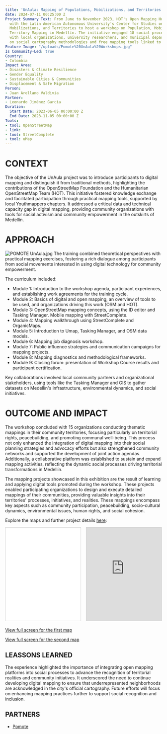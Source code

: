 ```yaml
---
title: 'UnAula: Mapping of Populations, Mobilizations, and Territories'
date: 2024-07-11 00:25:00 Z
Project Summary Text: From June to November 2023, HOT's Open Mapping Hub partnered
  with the Latin American Autonomous University's Center for Studies on Populations,
  Mobilizations, and Territories to host a workshop on Population, Mobilization, and
  Territory Mapping in Medellín. The initiative engaged 18 social processes, collaborating
  with local organizations, university researchers, and municipal departments, focusing
  on social cartography methodologies and free mapping tools linked to OpenStreetMap.
Feature Image: "/uploads/Pomote%20UnAula%20Workshops.jpg"
Is Community-Led: true
Country:
- Colombia
Impact Area:
- Disasters & Climate Resilience
- Gender Equality
- Sustainable Cities & Communities
- Displacement & Safe Migration
Person:
- Juan Arellano Valdivia
Partner:
- Leonardo Jiménez García
Duration:
  Start Date: 2023-06-05 00:00:00 Z
  End Date: 2023-11-05 00:00:00 Z
Tools:
- tool: OpenStreetMap
- link: 
- tool: StreetComplete
- tool: uMap
---
```


# CONTEXT
The objective of the UnAula project was to introduce participants to digital mapping and distinguish it from traditional methods, highlighting the contributions of the OpenStreetMap Foundation and the Humanitarian OpenStreetMap Team (HOT). This initiative fostered knowledge exchange and facilitated participation through practical mapping tools, supported by local Youthmappers chapters. It addressed a critical data and technical capacity gap in digital mapping, providing community organizations with tools for social activism and community empowerment in the outskirts of Medellín.

# APPROACH
![POMOTE UnAula.jpg](/uploads/POMOTE%20UnAula.jpg)
The training combined theoretical perspectives with practical mapping exercises, fostering a rich dialogue among participants from social movements interested in using digital technology for community empowerment.

The curriculum included:

- Module 1: Introduction to the workshop agenda, participant experiences, and establishing work agreements for the training cycle.
- Module 2: Basics of digital and open mapping, an overview of tools to be used, and organizations driving this work (OSM and HOT).
- Module 3: OpenStreetMap mapping concepts, using the ID editor and Tasking Manager. Mobile mapping with StreetComplete.
- Module 4: Mapping walkthrough using StreetComplete and OrganicMaps.
- Module 5: Introduction to Umap, Tasking Manager, and OSM data models.
- Module 6: Mapping job diagnosis workshop.
- Module 7: Public influence strategies and communication campaigns for mapping projects.
- Module 8: Mapping diagnostics and methodological frameworks.
- Module 9: Closing forum: presentation of Workshop Course results and participant certification.

Key collaborations involved local community partners and organizational stakeholders, using tools like the Tasking Manager and GIS to gather datasets on Medellín's infrastructure, environmental dynamics, and social initiatives.

# OUTCOME AND IMPACT
The workshop concluded with 15 organizations conducting thematic mappings in their community territories, focusing particularly on territorial rights, peacebuilding, and promoting communal well-being. This process not only enhanced the integration of digital mapping into their social planning strategies and advocacy efforts but also strengthened community networks and supported the development of joint action agendas. Additionally, a collaborative platform was established to sustain and expand mapping activities, reflecting the dynamic social processes driving territorial transformations in Medellín.

The mapping projects showcased in this exhibition are the result of learning and applying digital tools promoted during the workshop. These projects enabled participating organizations to design and execute detailed mappings of their communities, providing valuable insights into their territories' processes, initiatives, and realities. These mappings encompass key aspects such as community participation, peacebuilding, socio-cultural dynamics, environmental issues, human rights, and social cohesion.

Explore the maps and further project details [here](https://pomotecestudios.unaula.edu.co/mapeo-poblaciones/narrativas-de-mapeo):

<html lang="en">
<head>
  <meta charset="UTF-8">
  <meta name="viewport" content="width=device-width, initial-scale=1.0">
  <title>Embedded Maps</title>
  <style>
    .map-container {
      display: flex;
      justify-content: space-between;
      margin-bottom: 20px;
    }
    .map-container iframe {
      width: 48%; /* Adjust width as needed */
      height: 300px;
      border: 1px solid #ccc;
    }
  </style>
</head>
<body>
  <div class="map-container">
    <iframe src="//umap.openstreetmap.fr/es/map/mapeo-centro-de-articulacion_979019?scaleControl=false&miniMap=false&scrollWheelZoom=false&zoomControl=true&editMode=disabled&moreControl=true&searchControl=null&tilelayersControl=null&embedControl=null&datalayersControl=true&onLoadPanel=databrowser&captionBar=false&captionMenus=true" frameborder="0" allowfullscreen></iframe>
    <iframe src="https://umap.openstreetmap.fr/es/map/iniciativas-de-paz_971908#12/6.2798/-75.5612" frameborder="0" allowfullscreen></iframe>
  </div>
  <p><a href="//umap.openstreetmap.fr/es/map/mapeo-centro-de-articulacion_979019?scaleControl=false&miniMap=false&scrollWheelZoom=true&zoomControl=true&editMode=disabled&moreControl=true&searchControl=null&tilelayersControl=null&embedControl=null&datalayersControl=true&onLoadPanel=databrowser&captionBar=false&captionMenus=true">View full screen for the first map</a></p>
  <p><a href="https://umap.openstreetmap.fr/es/map/iniciativas-de-paz_971908#12/6.2798/-75.5612">View full screen for the second map</a></p>
</body>
</html>

## LEASSONS LEARNED
The experience highlighted the importance of integrating open mapping platforms into social processes to advance the recognition of territorial realities and community initiatives. It underscored the need to continue developing digital mapping to ensure that underrepresented neighborhoods are acknowledged in the city's official cartography. Future efforts will focus on enhancing mapping practices further to support social recognition and inclusion.

## PARTNERS
- [Pomote](https://pomotecestudios.unaula.edu.co/)